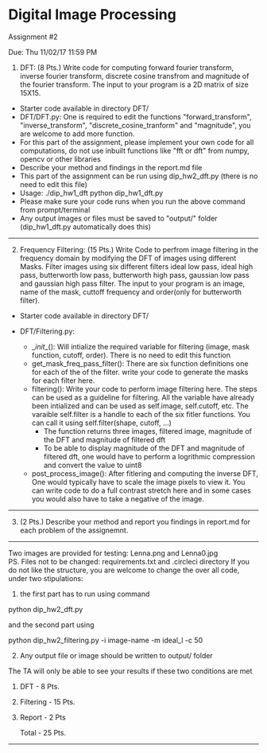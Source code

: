 # Digital Image Processing 
Assignment #2

Due: Thu 11/02/17 11:59 PM

1. DFT:
(8 Pts.) Write code for computing forward fourier transform, inverse fourier transform, discrete cosine transfrom and magnitude of the fourier transform. 
The input to your program is a 2D matrix of size 15X15.

  - Starter code available in directory DFT/
  - DFT/DFT.py: One is required to edit the functions "forward_transform", "inverse_transform", "discrete_cosine_tranform" and "magnitude", you are welcome to add more function.
  - For this part of the assignment, please implement your own code for all computations, do not use inbuilt functions like "fft or dft" from numpy, opencv or other libraries
  - Describe your method and findings in the report.md file
  - This part of the assignment can be run using dip_hw2_dft.py (there is no need to edit this file)
  - Usage: ./dip_hw1_dft
            python dip_hw1_dft.py
  - Please make sure your code runs when you run the above command from prompt/terminal
  - Any output images or files must be saved to "output/" folder (dip_hw1_dft.py automatically does this)
  
-------------
2. Frequency Filtering:
(15 Pts.) Write Code to perfrom image filtering in the frequency domain by modifying the DFT of images using different Masks. Filter images using six different filters ideal low pass, ideal high pass, butterworth low pass, butterworth high pass, gaussian low pass and gaussian high pass filter. The input to your program is an image, name of the mask, cuttoff frequency and order(only for butterworth filter).

- Starter code available in directory DFT/ 
- DFT/Filtering.py:

  - \__init__(): Will intialize the required variable for filtering (image, mask function, cutoff, order). There is no need to edit this function  
  - get_mask_freq_pass_filter(): There are six function definitions one for each of the of the filter. write your code to generate the masks for each filter here. 
  - filtering(): Write your code to perform image filtering here. The steps can be used as a guideline for filtering. All the variable have already been intialized and can be used as self.image, self.cutoff, etc. The varaible self.filter is a handle to each of the six fitler functions. You can call it using self.filter(shape, cutoff, ...)
    - The function returns three images, filtered image, magnitude of the DFT and magnitude of filtered dft 
    - To be able to display magnitude of the DFT and magnitude of filtered dft, one would have to perform a logrithmic compression and convert the value to uint8
  - post_process_image(): After fitlering and computing the inverse DFT, One would typically have to scale the image pixels to view it. You can write code to do a full contrast stretch here and in some cases you would also have to take a negative of the image. 
  
-------------
3. (2 Pts.) Describe your method and report you findings in report.md for each problem of the assignemnt.

-------------

Two images are provided for testing: Lenna.png and Lenna0.jpg  
PS. Files not to be changed: requirements.txt and .circleci directory 
If you do not like the structure, you are welcome to change the over all code, under two stipulations:

1. the first part has to run using command

  python dip_hw2_dft.py
 
  and the second part using
  
  python dip_hw2_filtering.py -i image-name -m ideal_l -c 50
  
2. Any output file or image should be written to output/ folder

The TA will only be able to see your results if these two conditions are met

1. DFT             - 8 Pts.
2. Filtering       - 15 Pts.
3. Report          - 2 Pts

    Total          - 25 Pts.

----------------------
